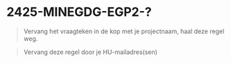 # 2425-MINEGDG-EGP2-?

> Vervang het vraagteken in de kop met je projectnaam, haal deze regel weg.

> Vervang deze regel door je HU-mailadres(sen)
